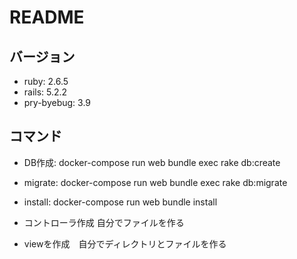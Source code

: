 # README

## バージョン
- ruby: 2.6.5
- rails: 5.2.2
- pry-byebug: 3.9

## コマンド
- DB作成: docker-compose run web bundle exec rake db:create
- migrate: docker-compose run web bundle exec rake db:migrate
- install: docker-compose run web bundle install

- コントローラ作成 自分でファイルを作る
- viewを作成　自分でディレクトリとファイルを作る
